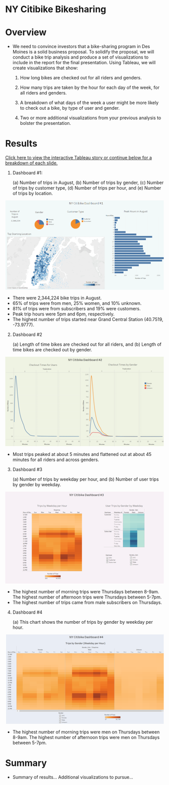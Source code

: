 # NY Citibike Bikesharing

# Overview

- We need to convince investors that a bike-sharing program in Des Moines is a solid business proposal. To solidify the proposal, we will conduct a bike trip analysis and produce a set of visualizations to include in the report for the final presentation. Using Tableau, we will create visualizations that show:

    1) How long bikes are checked out for all riders and genders.

    2) How many trips are taken by the hour for each day of the week, for all riders and genders.
    
    3) A breakdown of what days of the week a user might be more likely to check out a bike, by type of user and gender.

    4) Two or more additional visualizations from your previous analysis to bolster the presentation.

# Results
[Click here to view the interactive Tableau story or continue below for a breakdown of each slide.](https://public.tableau.com/profile/alex.forbis#!/vizhome/NYCitibikeWorkbook_Final/NYCitibikeStory)

   1) Dashboard #1: 
   
        (a) Number of trips in August, (b) Number of trips by gender, (c) Number of trips by customer type, (d) Number of trips per hour, and (e) Number of trips by location.

   ![db1.png](db1.png)

   - There were 2,344,224 bike trips in August. 
   - 65% of trips were from men, 25% women, and 10% unknown. 
   - 81% of trips were from subscribers and 19% were customers.
   - Peak trip hours were 5pm and 6pm, respectively.
   - The highest number of trips started near Grand Central Station (40.7519, -73.9777).


   2) Dashboard #2
   
        (a) Length of time bikes are checked out for all riders, and (b) Length of time bikes are checked out by gender.

   ![db2.png](db2.png)

   - Most trips peaked at about 5 minutes and flattened out at about 45 minutes for all riders and across genders.

   3) Dashboard #3
   
        (a) Number of trips by weekday per hour, and (b) Number of user trips by gender by weekday.
    
   ![db3.png](db3.png)

   - The highest number of morning trips were Thursdays between 8-9am. The highest number of afternoon trips were Thursdays between 5-7pm. 
   - The highest number of trips came from male subscribers on Thursdays.

   4) Dashboard #4
   
        (a) This chart shows the number of trips by gender by weekday per hour.

   ![db4.png](db4.png)

   - The highest number of morning trips were men on Thursdays between 8-9am. The highest number of afternoon trips were men on Thursdays between 5-7pm. 

# Summary

  - Summary of results... Additional visualizations to pursue...
